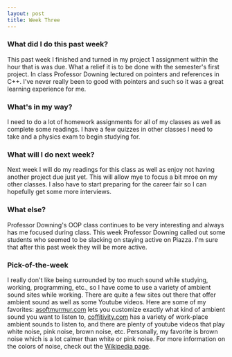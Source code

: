 ```yaml
---
layout: post
title: Week Three
---
```


### What did I do this past week?
This past week I finished and turned in my project 1 assignment within the hour that is was due. What a relief it is to be done with the semester's first project. 
In class Professor Downing lectured on pointers and references in C++. I've never really been to good with pointers and such so it was a great learning experience 
for me.

### What's in my way?
I need to do a lot of homework assignments for all of my classes as well as complete some readings. I have a few quizzes in other classes I need to take and a physics exam to 
begin studying for.

### What will I do next week?
Next week I will do my readings for this class as well as enjoy not having another project due just yet. This will allow mye to focus a bit mroe on my other classes. 
I also have to start preparing for the career fair so I can hopefully get some more interviews.

### What else?
Professor Downing's OOP class continues to be very interesting and always has me focused during class. This week Professor Downing called out some students who 
seemed to be slacking on staying active on Piazza. I'm sure that after this past week they will be more active. 

### Pick-of-the-week
I really don't like being surrounded by too much sound while studying, working, programming, etc., so I have come to use a variety of ambient sound sites while working. 
There are quite a few sites out there that offer ambient sound as well as some Youtube videos. Here are some of my favorites: [asoftmurmur.com](http://asoftmurmur.com/) 
lets you customize exactly what kind of ambient sound you want to listen to, [coffitivity.com](https://coffitivity.com/) has a variety of work-place ambient sounds 
to listen to, and there are plenty of youtube videos that play white noise, pink noise, brown noise, etc. Personally, my favorite is brown noise which is a lot calmer 
than white or pink noise. For more information on the colors of noise, check out the [Wikipedia page](https://en.wikipedia.org/wiki/Colors_of_noise).
